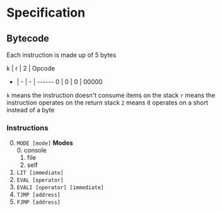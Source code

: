 # Specification

## Bytecode

Each instruction is made up of 5 bytes

k | r | 2 | Opcode
- | - | - | ------
0 | 0 | 0 | 00000

`k` means the instruction doesn't consume items on the stack
`r` means the instruction operates on the return stack
`2` means it operates on a short instead of a byte

### Instructions

0. `MODE [mode]`
    **Modes**<br>
    0. console
    1. file
    2. self
1. `LIT [immediate]`
2. `EVAL [operator]`
3. `EVALI [operator] [immediate]`
4. `TJMP [address]`
5. `FJMP [address]`
